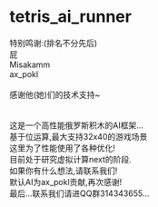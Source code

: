 tetris_ai_runner
================

特别鸣谢:(排名不分先后)<br/>
屁<br/>
Misakamm<br/>
ax_pokl<br/>
<br/>
感谢他(她)们的技术支持~<br/>
<br/>
<br/>
这是一个高性能俄罗斯积木的AI框架...<br/>
基于位运算,最大支持32x40的游戏场景<br/>
这里为了性能使用了各种优化!<br/>
目前处于研究虚拟计算next的阶段.<br/>
如果你有什么想法,请联系我们!<br/>
默认AI为ax_pokl贡献,再次感谢!<br/>
最后...联系我们请进QQ群314343655...<br/>
